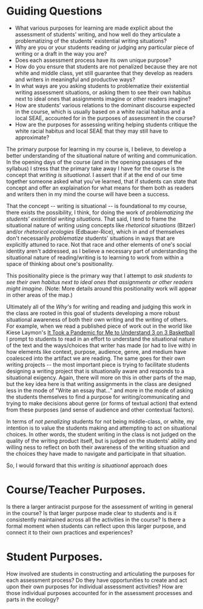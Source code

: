 # Guiding Questions

* What various purposes for learning are made explicit about the assessment of students’ writing, and how well do they articulate a problematizing of the students’ existential writing situations?  
* Why are you or your students reading or judging any particular piece of writing or a draft in the way you are?  
* Does each assessment process have its own unique purpose?  
* How do you ensure that students are not penalized because they are not white and middle class, yet still guarantee that they develop as readers and writers in meaningful and productive ways?  
* In what ways are you asking students to problematize their existential writing assessment situations, or asking them to see their own habitus next to ideal ones that assignments imagine or other readers imagine?  
* How are students’ various relations to the dominant discourse expected in the course, which is usually based on a white racial habitus and a local SEAE, accounted for in the purposes of assessment in the course?  
* How are the purposes for assessing writing helping students critique the white racial habitus and local SEAE that they may still have to approximate?


The primary purpose for learning in my course is, I believe, to develop a better understanding of the situational nature of writing and communication. In the opening days of the course (and in the opening passages of the syllabus) I stress that the primary take away I have for the course is the concept that *writing is situational*. I assert that if at the end of our time together someone asked what you've learned, that if students can state that concept and offer an explaination for what means for them both as readers and writers then in my mind the course will have been a success.

That the concept  -- writing is situational -- is foundational to my course, there exists the possibility, I think, for doing the work of *problematizing the students' existential writing situations*. That said, I tend to frame the situational nature of writing using concepts like *rhetorical situations* (Bitzer) and/or *rhetorical ecologies* (Edbauer-Rice), which in and of themselves don't necessarily *problematize* students' situations in ways that are explicitly attuned to race. Not that race and other elements of one's social identity aren't addressed, as I believe a necessary part of understanding the situational nature of reading/writing is to learning to work from within a space of thinking about one's positionality.

This positionality piece is the primary way that I attempt to *ask students to see their own habitus next to ideal ones that assignments or other readers might imagine*. (Note: More details around this positionality work will appear in other areas of the map.)

Ultimately all of the *Why's* for writing and reading and judging this work in the class are rooted in this goal of students developing a more robust situational awareness of both their own writing and the writing of others. For example, when we read a published piece of work out in the world like Kiese Laymon's [It Took a Pandemic for Me to Understand 3 on 3 Basketball](https://nike.gallery/3x3basketball/?fbclid=IwAR0DWTOdh_Vk6Ueph7l6FrTdnj2RcXPsMX7eMj2ufNEEcmsN4datS0W_r5c) I prompt to students to read in an effort to understand the situational nature of the text and the ways/choices that writer has made (or had to live with) in how elements like context, purpose, audience, genre, and medium have coalesced into the artifact we are reading. The same goes for their own writing projects -- the most important piece is trying to facilitate students designing a writing project that is situationally aware and responds to a situational exigency. Again, there will more on this in other parts of the map, but the key idea here is that writing assignments in the class are designed less in the mode of "Write an essay that..." and more in the mode of asking the students themselves to find a purpose for writing/communicating and trying to make decisions about genre (or forms of textual action) that extend from these purposes (and sense of audience and other contextual factors).

In terms of *not penalizing* students for not being middle-class, or white, my intention is to value the students making and attempting to act on situational choices. In other words, the student writing in the class is not judged on the quality of the writing product itself, but is judged on the students' ability and willing ness to reflect on both their awareness of the writing situation and the choices they have made to navigate and participate in that situation.

So, I would forward that this *writing is situational* approach does



# Course/Teacher Purposes.

Is there a larger antiracist purpose for the assessment of writing in general in the course? Is that larger purpose made clear to students and is it consistently maintained across all the activities in the course? Is there a formal moment when students can reflect upon this larger purpose, and connect it to their own practices and experiences?

# Student Purposes.

How involved are students in constructing and articulating the purposes for each assessment process? Do they have opportunities to create and act upon their own purposes for individual assessment activities? How are those individual purposes accounted for in the assessment processes and parts in the ecology?
